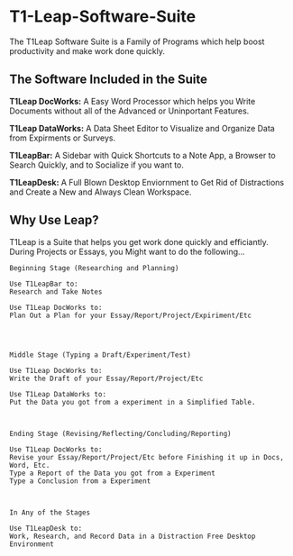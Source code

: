 # T1-Leap-Software-Suite

The T1Leap Software Suite is a Family of Programs which help boost productivity and make work done quickly.




## The Software Included in the Suite 

**T1Leap DocWorks:**
A Easy Word Processor which helps you Write Documents without all of the Advanced or Uninportant Features.

**T1Leap DataWorks:**
A Data Sheet Editor to Visualize and Organize Data from Expirments or Surveys.

**T1LeapBar:**
A Sidebar with Quick Shortcuts to a Note App, a Browser to Search Quickly, and to Socialize if you want to.

**T1LeapDesk:**
A Full Blown Desktop Enviornment to Get Rid of Distractions and Create a New and Always Clean Workspace.




## Why Use Leap?

T1Leap is a Suite that helps you get work done quickly and efficiantly. During Projects or Essays, you Might want to do the following...


```
Beginning Stage (Researching and Planning)

Use T1LeapBar to:
Research and Take Notes

Use T1Leap DocWorks to:
Plan Out a Plan for your Essay/Report/Project/Expiriment/Etc




Middle Stage (Typing a Draft/Experiment/Test)

Use T1Leap DocWorks to: 
Write the Draft of your Essay/Report/Project/Etc

Use T1Leap DataWorks to: 
Put the Data you got from a experiment in a Simplified Table.



Ending Stage (Revising/Reflecting/Concluding/Reporting)

Use T1Leap DocWorks to:
Revise your Essay/Report/Project/Etc before Finishing it up in Docs, Word, Etc.
Type a Report of the Data you got from a Experiment 
Type a Conclusion from a Experiment 



In Any of the Stages

Use T1LeapDesk to:
Work, Research, and Record Data in a Distraction Free Desktop Environment


```
